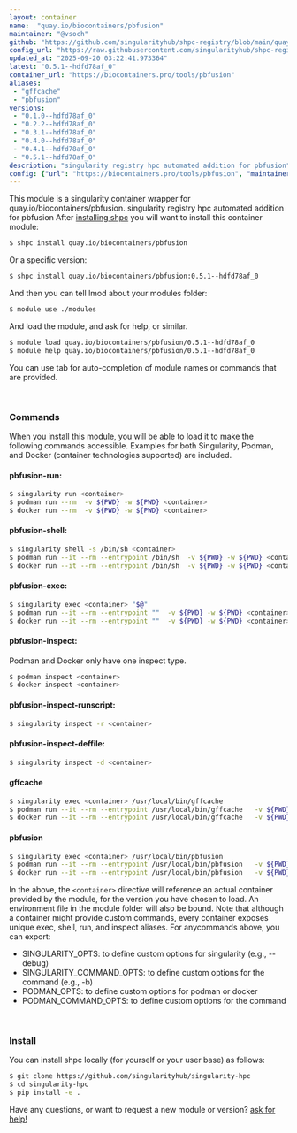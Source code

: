 ```yaml
---
layout: container
name:  "quay.io/biocontainers/pbfusion"
maintainer: "@vsoch"
github: "https://github.com/singularityhub/shpc-registry/blob/main/quay.io/biocontainers/pbfusion/container.yaml"
config_url: "https://raw.githubusercontent.com/singularityhub/shpc-registry/main/quay.io/biocontainers/pbfusion/container.yaml"
updated_at: "2025-09-20 03:22:41.973364"
latest: "0.5.1--hdfd78af_0"
container_url: "https://biocontainers.pro/tools/pbfusion"
aliases:
 - "gffcache"
 - "pbfusion"
versions:
 - "0.1.0--hdfd78af_0"
 - "0.2.2--hdfd78af_0"
 - "0.3.1--hdfd78af_0"
 - "0.4.0--hdfd78af_0"
 - "0.4.1--hdfd78af_0"
 - "0.5.1--hdfd78af_0"
description: "singularity registry hpc automated addition for pbfusion"
config: {"url": "https://biocontainers.pro/tools/pbfusion", "maintainer": "@vsoch", "description": "singularity registry hpc automated addition for pbfusion", "latest": {"0.5.1--hdfd78af_0": "sha256:987658a11fe55fea1368778ca0024a37c47c5319ccdbaa706b220afdd572b4df"}, "tags": {"0.1.0--hdfd78af_0": "sha256:3c1c3d83a9949a0bfbce7721f03dc9a0182cdc78679ec58c488d74bd994e4824", "0.2.2--hdfd78af_0": "sha256:aa8d3b936c9c6f1ed75853fd83af7d5e2d0fce4a742e275b82169a52065d567a", "0.3.1--hdfd78af_0": "sha256:c5e94d025224cdb8d0df0953c2ebe7b60987fe905c73e7fc3530b474bce4a147", "0.4.0--hdfd78af_0": "sha256:0c41532dedbd0e17b2acfef806be530d57a7db227e58b6d1deac41b25fc058b7", "0.4.1--hdfd78af_0": "sha256:82709bf807b26cdcf9afa8ab40490f759264db1a90b8a145ed7928be4840dd17", "0.5.1--hdfd78af_0": "sha256:987658a11fe55fea1368778ca0024a37c47c5319ccdbaa706b220afdd572b4df"}, "docker": "quay.io/biocontainers/pbfusion", "aliases": {"gffcache": "/usr/local/bin/gffcache", "pbfusion": "/usr/local/bin/pbfusion"}}
---
```


This module is a singularity container wrapper for quay.io/biocontainers/pbfusion.
singularity registry hpc automated addition for pbfusion
After [installing shpc](#install) you will want to install this container module:


```bash
$ shpc install quay.io/biocontainers/pbfusion
```

Or a specific version:

```bash
$ shpc install quay.io/biocontainers/pbfusion:0.5.1--hdfd78af_0
```

And then you can tell lmod about your modules folder:

```bash
$ module use ./modules
```

And load the module, and ask for help, or similar.

```bash
$ module load quay.io/biocontainers/pbfusion/0.5.1--hdfd78af_0
$ module help quay.io/biocontainers/pbfusion/0.5.1--hdfd78af_0
```

You can use tab for auto-completion of module names or commands that are provided.

<br>

### Commands

When you install this module, you will be able to load it to make the following commands accessible.
Examples for both Singularity, Podman, and Docker (container technologies supported) are included.

#### pbfusion-run:

```bash
$ singularity run <container>
$ podman run --rm  -v ${PWD} -w ${PWD} <container>
$ docker run --rm  -v ${PWD} -w ${PWD} <container>
```

#### pbfusion-shell:

```bash
$ singularity shell -s /bin/sh <container>
$ podman run --it --rm --entrypoint /bin/sh  -v ${PWD} -w ${PWD} <container>
$ docker run --it --rm --entrypoint /bin/sh  -v ${PWD} -w ${PWD} <container>
```

#### pbfusion-exec:

```bash
$ singularity exec <container> "$@"
$ podman run --it --rm --entrypoint ""  -v ${PWD} -w ${PWD} <container> "$@"
$ docker run --it --rm --entrypoint ""  -v ${PWD} -w ${PWD} <container> "$@"
```

#### pbfusion-inspect:

Podman and Docker only have one inspect type.

```bash
$ podman inspect <container>
$ docker inspect <container>
```

#### pbfusion-inspect-runscript:

```bash
$ singularity inspect -r <container>
```

#### pbfusion-inspect-deffile:

```bash
$ singularity inspect -d <container>
```


#### gffcache

```bash
$ singularity exec <container> /usr/local/bin/gffcache
$ podman run --it --rm --entrypoint /usr/local/bin/gffcache   -v ${PWD} -w ${PWD} <container> -c " $@"
$ docker run --it --rm --entrypoint /usr/local/bin/gffcache   -v ${PWD} -w ${PWD} <container> -c " $@"
```


#### pbfusion

```bash
$ singularity exec <container> /usr/local/bin/pbfusion
$ podman run --it --rm --entrypoint /usr/local/bin/pbfusion   -v ${PWD} -w ${PWD} <container> -c " $@"
$ docker run --it --rm --entrypoint /usr/local/bin/pbfusion   -v ${PWD} -w ${PWD} <container> -c " $@"
```



In the above, the `<container>` directive will reference an actual container provided
by the module, for the version you have chosen to load. An environment file in the
module folder will also be bound. Note that although a container
might provide custom commands, every container exposes unique exec, shell, run, and
inspect aliases. For anycommands above, you can export:

 - SINGULARITY_OPTS: to define custom options for singularity (e.g., --debug)
 - SINGULARITY_COMMAND_OPTS: to define custom options for the command (e.g., -b)
 - PODMAN_OPTS: to define custom options for podman or docker
 - PODMAN_COMMAND_OPTS: to define custom options for the command

<br>

### Install

You can install shpc locally (for yourself or your user base) as follows:

```bash
$ git clone https://github.com/singularityhub/singularity-hpc
$ cd singularity-hpc
$ pip install -e .
```

Have any questions, or want to request a new module or version? [ask for help!](https://github.com/singularityhub/singularity-hpc/issues)